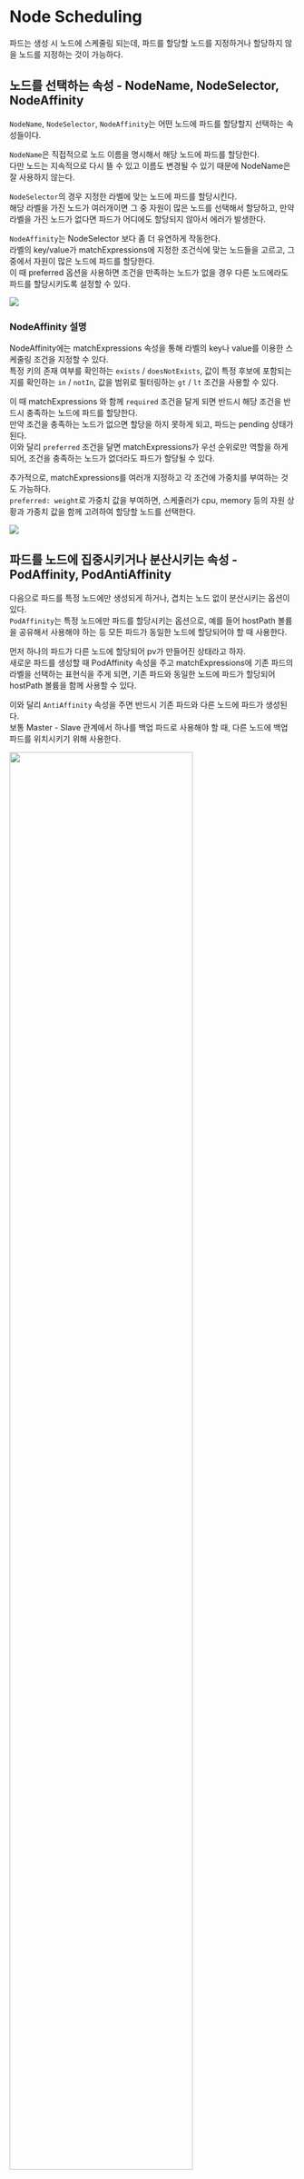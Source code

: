# Node Scheduling

파드는 생성 시 노드에 스케줄링 되는데, 파드를 할당할 노드를 지정하거나 할당하지 않을 노드를 지정하는 것이 가능하다.

## 노드를 선택하는 속성 - NodeName, NodeSelector, NodeAffinity

`NodeName`, `NodeSelector`, `NodeAffinity`는 어떤 노드에 파드를 할당할지 선택하는 속성들이다.

`NodeName`은 직접적으로 노드 이름을 명시해서 해당 노드에 파드를 할당한다.  
다만 노드는 지속적으로 다시 뜰 수 있고 이름도 변경될 수 있기 때문에 NodeName은 잘 사용하지 않는다.

`NodeSelector`의 경우 지정한 라벨에 맞는 노드에 파드를 할당시킨다.  
해당 라벨을 가진 노드가 여러개이면 그 중 자원이 많은 노드를 선택해서 할당하고, 만약 라벨을 가진 노드가 없다면 파드가 어디에도 할당되지 않아서 에러가 발생한다.

`NodeAffinity`는 NodeSelector 보다 좀 더 유연하게 작동한다.  
라벨의 key/value가 matchExpressions에 지정한 조건식에 맞는 노드들을 고르고, 그 중에서 자원이 많은 노드에 파드를 할당한다.  
이 때 preferred 옵션을 사용하면 조건을 만족하는 노드가 없을 경우 다른 노드에라도 파드를 할당시키도록 설정할 수 있다.

<img src="./images/NodeScheduling1.png" />

### NodeAffinity 설명

NodeAffinity에는 matchExpressions 속성을 통해 라벨의 key나 value를 이용한 스케줄링 조건을 지정할 수 있다.  
특정 키의 존재 여부를 확인하는 `exists` / `doesNotExists`, 값이 특정 후보에 포함되는지를 확인하는 `in` / `notIn`, 값을 범위로 필터링하는 `gt` / `lt` 조건을 사용할 수 있다.

이 때 matchExpressions 와 함께 `required` 조건을 달게 되면 반드시 해당 조건을 반드시 충족하는 노드에 파드를 할당한다.  
만약 조건을 충족하는 노드가 없으면 할당을 하지 못하게 되고, 파드는 pending 상태가 된다.  
이와 달리 `preferred` 조건을 달면 matchExpressions가 우선 순위로만 역할을 하게 되어, 조건을 충족하는 노드가 없더라도 파드가 할당될 수 있다.

추가적으로, matchExpressions를 여러개 지정하고 각 조건에 가중치를 부여하는 것도 가능하다.  
`preferred: weight`로 가중치 값을 부여하면, 스케줄러가 cpu, memory 등의 자원 상황과 가중치 값을 함께 고려하여 할당할 노드를 선택한다.

<img src="./images/NodeScheduling4.png" />

## 파드를 노드에 집중시키거나 분산시키는 속성 - PodAffinity, PodAntiAffinity

다음으로 파드를 특정 노드에만 생성되게 하거나, 겹치는 노드 없이 분산시키는 옵션이 있다.  
`PodAffinity`는 특정 노드에만 파드를 할당시키는 옵션으로, 예를 들어 hostPath 볼륨을 공유해서 사용해야 하는 등 모든 파드가 동일한 노드에 할당되어야 할 때 사용한다.

먼저 하나의 파드가 다른 노드에 할당되어 pv가 만들어진 상태라고 하자.  
새로운 파드를 생성할 때 PodAffinity 속성을 주고 matchExpressions에 기존 파드의 라벨을 선택하는 표현식을 주게 되면, 기존 파드와 동일한 노드에 파드가 할당되어 hostPath 볼륨을 함께 사용할 수 있다.

이와 달리 `AntiAffinity` 속성을 주면 반드시 기존 파드와 다른 노드에 파드가 생성된다.  
보통 Master - Slave 관계에서 하나를 백업 파드로 사용해야 할 때, 다른 노드에 백업 파드를 위치시키기 위해 사용한다.

<img src="./images/NodeScheduling2.png" width=80% />

### 자세한 설정 방법

podAffinity는 파드의 라벨을 이용해서 스케줄링 조건을 지정한다.  
matchExpressions를 통해 파드 선택 조건을 지정해서, 해당 파드가 할당된 노드를 선택한다. (required, preferred 옵션 사용 가능)  
이 때 topologyKey를 라벨의 키로 가지고 있는 노드들에서 파드를 검색한다.  
만약 해당 topologyKey를 가지고 있지 않은 노드에 이전 파드가 할당되어 있다면 파드가 할당되지 못한다.

podAntiAffinity에도 마찬가지로 matchExpressions를 지정하고, 이 때에는 선택된 파드가 속하지 않은 노드로 파드가 할당된다.  
topologyKey는 podAntiAffinity에도 동일하게 사용된다.

<img src="./images/NodeScheduling5.png" width=50% />

## 노드에 파드 할당을 금지/허용하는 속성 - Taint & Toleration

`Taint`는 특정 노드에 아무 파드나 할당되지 않도록 노드에 주는 속성이다.  
Taint 속성을 부여한 노드는 일반작인 스케줄링으로는 할당이 되지 않는다. (nodeName으로 직접 할당해도 미찬가지)  
파드에 매칭되는 `Toleration` 속성이 부여된 경우에만 해당 파드에 할당될 수 있다.  
고사양 작업을 수행하기 위해 노드에 GPU가 설치되어 있는 등 특정 파드만 해당 노드에 할당할 필요가 있을 때 사용한다.

<img src="./images/NodeScheduling3.png" width=50% />

### Taint의 effect - NoSchedule, PreferNoSchedule, NoExecute

노드에 Taint 속성을 적용할 때에는 effect의 종류를 지정해야 한다.

effect에 `NoSchedule`을 지정하면 일반적인 파드는 해당 노드에 스케줄 될 수 없다.  
매칭되는 key, value, effect 값을 가진 Toleration이 파드에 적용되어 있어야 할당될 수 있다.  
(단, 매칭되는 Toleration이 적용되어 있다고 해서 해당 노드에 할당 되는 것이 보장되지는 않는다.  
해당 노드에 할당시키기 위해서는 nodeSelector 등으로 노드를 선택해야 한다.)  
Toleration의 operation에는 equal, exists 중 하나를 적용할 수 있다.

effect에는 `preferNoSchedule`을 적용할 수도 있다.  
이 때에는 Toleration 적용이 안 된 파드는 가능한 해당 노드에 할당이 되지 않지만, 다른 노드가 사용 불가능인 상황에서는 할당이 될 수도 있다.

또한 `NoExecute`를 적용하는 것도 가능하다.  
다른 effect의 경우 노드에 Taint를 적용한다고 해서 노드의 기존에 실행 중인 파드에는 영향이 가지 않는다.  
이와 달리 NoExecute는 기존에 존재하는 파드들 중 기준에 맞지 않는 파드들은 강제 종료시킨다.  
이 때 매칭되는 파드의 Toleration에 `tolerationSeconds`를 적용할 수 있는데, 해당 파드는 노드에 할당된 뒤 해당 초 만큼만 실행되다가 이후 종료된다.

### Taint 사용 사례

Taint는 쿠버네티스에서 기본적으로 많이 사용되는 속성이다.

예를 들어 Master 노드에는 NoSchedule Taint가 적용되어 있어서 일빈작인 파드는 할당 받을 수 없게 설정되어 있다.

또한 특정 노드에 문제가 발생했다는 것이 감지되면, 노드에 NoExecute Taint를 적용해서 기존의 파드를 모두 삭제하고 더 이상 파드가 할당되지 않게 한다.  
이를 통해 해당 노드에 파드를 실행 중이었던 ReplicaSet은 다른 노드에 파드를 다시 생성해서 서비스를 정상적으로 유지할 수 있다.

## NodeAffinity - MatchExpressions 실습

먼저 다음의 커맨드를 통해 노드1에 kr=az-1, 노드2에 us=az-1 라벨을 각각 적용한다.

```bash
kubectl label nodes k8s-node1 kr=az-1
kubectl label nodes k8s-node2 us=az-1
```

### 1. required

그 다음 NodeAffinity가 적용된 파드를 다음과 같이 생성한다.

```yaml
apiVersion: v1
kind: Pod
metadata:
  name: pod-match-expressions1
spec:
  affinity:
    nodeAffinity:
      requiredDuringSchedulingIgnoredDuringExecution:
        nodeSelectorTerms:
          - matchExpressions:
              - { key: kr, operator: Exists }
  containers:
    - name: container
      image: kubetm/app
  terminationGracePeriodSeconds: 0
```

affinity에 nodeAffinity를 지정하고, required로 표현식을 적용하기 위해 `requiredDuringSchedulingIgnoredDuringExecution` 속성을 적용한다.  
그 하위의 nodeSelectorTerms: matchExpressions에 적용하고자 하는 표현식을 정의한다.

위 파드는 kr 키를 가진 노드를 선택하기 때문에, 노드1에 파드가 할당된다.  
해당 구성 파일로 수차례 파드를 생성해도 동일하게 노드1에 할당이 되는 것을 확인할 수 있다.

### 2. preferred

다음으로 preferred를 확인하기 위해, 모든 노드에 매칭되지 않는 matchExpressions를 조건식에 적용한다.

```yaml
apiVersion: v1
kind: Pod
metadata:
  name: pod-preferred
spec:
  affinity:
    nodeAffinity:
      preferredDuringSchedulingIgnoredDuringExecution:
        - weight: 1
          preference:
            matchExpressions:
              - { key: ch, operator: Exists }
  containers:
    - name: container
      image: kubetm/app
  terminationGracePeriodSeconds: 0
```

`preferredDuringSchedulingIgnoredDuringExecution` 속성을 적용하고, preference: matchExpressions에 원하는 조건식을 작성했다.  
현재 ch 키를 가진 노드는 존재하지 않기 때문에 만약 required로 만들었다면 파드가 pending 상태에 머물게 된다.  
위 경우에는 preferred로 만들었기 때문에 조건을 만족하지 않는 노드들에도 할당이 가능하고, 위 상태에서는 현재 파드가 없는 노드2에 파드가 할당된다.

## PodAffinity / PodAntiAffinity 실습

### PodAffinity

PodAffinity를 실습해보기 위해, 먼저 다음의 커맨드를 통해 node1에 a-team=1, node2에 a-team=2 라벨을 붙인다.

```bash
kubectl label nodes k8s-node1 a-team=1
kubectl label nodes k8s-node2 a-team=2
```

이제 다음의 구성 파일로 a-team=1 라벨을 가진 노드1에 파드를 생성한다.

```yaml
apiVersion: v1
kind: Pod
metadata:
  name: web1
  labels:
    type: web1
spec:
  nodeSelector:
    a-team: "1"
  containers:
    - name: container
      image: kubetm/app
  terminationGracePeriodSeconds: 0
```

이제 위에서 생성한 파드와 동일한 노드에 파드를 생성하기 위해, podAffinity가 적용된 파드를 다음과 같이 생성한다.

```yaml
apiVersion: v1
kind: Pod
metadata:
  name: server1
spec:
  affinity:
    podAffinity:
      requiredDuringSchedulingIgnoredDuringExecution:
        - topologyKey: a-team
          labelSelector:
            matchExpressions:
              - { key: type, operator: In, values: [web1] }
  containers:
    - name: container
      image: kubetm/app
  terminationGracePeriodSeconds: 0
```

`labelSelector: matchExpressions` 에 지정된 표현식에 따라 `type: web1` 라벨이 적용된 파드가 위치한 노드를 찾게 된다.  
이 때 topologyKey에 지정한 값에 따라 key가 a-team인 라벨이 적용된 노드 중에서 찾게 된다.  
최종적으로 방금 생성한 파드와 동일한 노드에 스케줄링된다.

만약 podAffinity에 적용한 조건에 맞는 파드가 기존에 존재하지 않는다면, 해당 파드는 pending 상태에 머물게 된다.  
이 때 조건에 맞는 파드를 추후에 생성하면, pending이 걸렸던 파드도 함께 동일한 노드에 생성된다.

### PodAntiAffinity

다음으로 PodAntiAffinity에 대한 실습이다.  
먼저 다음의 구성 파일로 master 파드를 노드1에 생성한다.  
`type: master` 라벨이 적용되어 있고, `nodeSelector: a-team: '1'` 을 통해 node1을 선택하여 파드를 생성하고 있다.

```yaml
apiVersion: v1
kind: Pod
metadata:
  name: master
  labels:
    type: master
spec:
  nodeSelector:
    a-team: "1"
  containers:
    - name: container
      image: kubetm/app
  terminationGracePeriodSeconds: 0
```

이제 podAntiAffinity 속성을 통해 slave 파드를 master 파드와 다른 노드에 생성한다.

```yaml
apiVersion: v1
kind: Pod
metadata:
  name: slave
spec:
  affinity:
    podAntiAffinity:
      requiredDuringSchedulingIgnoredDuringExecution:
        - topologyKey: a-team
          labelSelector:
            matchExpressions:
              - { key: type, operator: In, values: [master] }
  containers:
    - name: container
      image: kubetm/app
  terminationGracePeriodSeconds: 0
```

matchExpressions 의 표현식을 통해 마스터 파드의 라벨을 특정해서, 다른 노드에 슬레이브 파드가 생성되도록 구성했다.

## Taint & Toleration 실습

### NoSchedule

먼저 다음의 커맨드로 node1에 라벨을 달고, Taint를 적용시킨다.

```bash
kubectl label nodes k8s-node1 gpu=no1
kubectl taint nodes k8s-node1 hw=gpu:NoSchedule
```

taint를 적용하는 커맨드에는 해당 taint의 key, value를 지정하고, 그 옆에 effect를 지정한다.  
이제부터는 toleration이 지정되지 않은 상태에서 node1에 파드를 할당하려고 하면 pending이 걸리게 된다.  
다음과 같이 파드 구성 파일에 매칭되는 toleration 설정이 적용되어야 정상적으로 파드가 생성된다.

```yaml
apiVersion: v1
kind: Pod
metadata:
  name: pod-with-toleration
spec:
  nodeSelector:
    gpu: no1
  tolerations:
    - effect: NoSchedule
      key: hw
      operator: Equal
      value: gpu
  containers:
    - name: container
      image: kubetm/app
  terminationGracePeriodSeconds: 0
```

Taint 적용시 지정한 key, value 와 effect가 동일하게 적용되어 있기 때문에, 정상적으로 node1에 파드가 생성된다.

### NoExecute

이번엔 NoExecute effect를 적용해 볼 것이다.  
먼저 다음의 구성 파일로 toleration이 적용되어 있는 파드를 node2에 생성한다.

```yaml
apiVersion: v1
kind: Pod
metadata:
  name: pod1-with-no-execute
spec:
  tolerations:
    - effect: NoExecute
      key: out-of-disk
      operator: Exists
      tolerationSeconds: 30
  containers:
    - name: container
      image: kubetm/app
  terminationGracePeriodSeconds: 0
```

이 상태에서 다음의 커맨드로 노드2에 NoExecute Taint를 적용한다.

```bash
kubectl taint nodes k8s-node2 out-of-disk=True:NoExecute
```

이제 노드2에 할당되어 있던 일반 파드들이 모두 종료된다.  
위 파드는 `tolerationSeconds: 30` 으로 지정했기 때문에, 30초의 지연시간 후에 파드가 삭제 된다.  
(tolerationSeconds를 지정한 파드는 해당 초만큼 지연시간 후에 삭제 되고, 그냥 Toleration만 지정한 파드는 계속 노드에 남아 있게 된다.)

출처: [인프런 대세는 쿠버네티스 [초급 ~ 중급]](https://inf.run/yW34)
